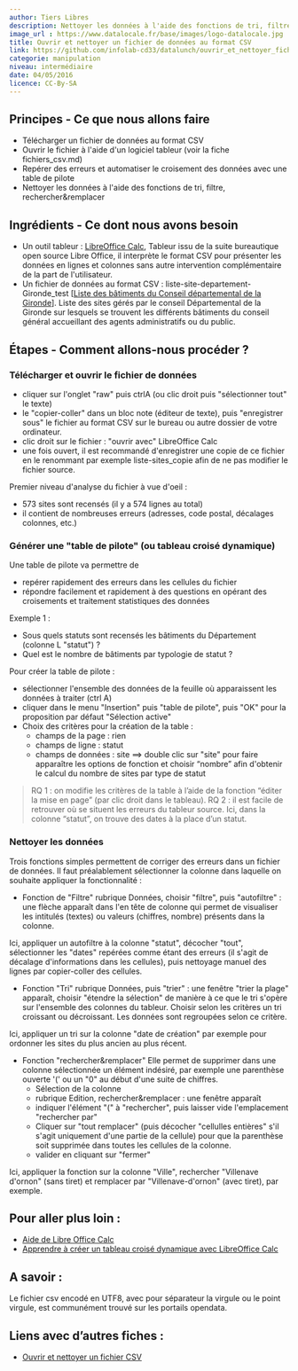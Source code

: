 ```yaml
---
author: Tiers Libres
description: Nettoyer les données à l'aide des fonctions de tri, filtre, rechercher et remplacer dans un outil de tableur numérique.
image_url : https://www.datalocale.fr/base/images/logo-datalocale.jpg
title: Ouvrir et nettoyer un fichier de données au format CSV
link: https://github.com/infolab-cd33/datalunch/ouvrir_et_nettoyer_fichier_csv.md
categorie: manipulation
niveau: intermédiaire
date: 04/05/2016
licence: CC-By-SA
---
```


## Principes - Ce que nous allons faire
- Télécharger un fichier de données au format CSV
- Ouvrir le fichier à l'aide d'un logiciel tableur (voir la fiche fichiers_csv.md)
- Repérer des erreurs et automatiser le croisement des données avec une table de pilote
- Nettoyer les données à l'aide des fonctions de tri, filtre, rechercher&remplacer

## Ingrédients - Ce dont nous avons besoin

- Un outil tableur : [LibreOffice Calc](https://fr.libreoffice.org/download/libreoffice-stable/),
Tableur issu de la suite bureautique open source Libre Office, il interprète le format CSV pour présenter les données en lignes et colonnes sans autre intervention complémentaire de la part de l'utilisateur.
- Un fichier de données au format CSV : liste-site-departement-Gironde_test [[Liste des bâtiments du Conseil départemental de la Gironde](https://github.com/infolab-cd33/datalunch/blob/master/img/nettoyer/liste-sites-departement-Gironde_test.csv)].
Liste des sites gérés par le conseil Départemental de la Gironde sur lesquels se trouvent les différents bâtiments du conseil général accueillant des agents administratifs ou du public.

## Étapes - Comment allons-nous procéder ?

### Télécharger et ouvrir le fichier de données

- cliquer sur l'onglet "raw" puis ctrlA (ou clic droit puis "sélectionner tout" le texte)
- le "copier-coller" dans un bloc note (éditeur de texte), puis "enregistrer sous" le fichier au format CSV sur le bureau ou autre dossier de votre ordinateur.
- clic droit sur le fichier : "ouvrir avec" LibreOffice Calc
- une fois ouvert, il est recommandé d'enregistrer une copie de ce fichier en le renommant par exemple liste-sites_copie afin de ne pas modifier le fichier source.

Premier niveau d'analyse du fichier à vue d'oeil :
- 573 sites sont recensés (il y a 574 lignes au total)
- il contient de nombreuses erreurs (adresses, code postal, décalages colonnes, etc.)

### Générer une "table de pilote" (ou tableau croisé dynamique)

Une table de pilote va permettre de
- repérer rapidement des erreurs dans les cellules du fichier
- répondre facilement et rapidement à des questions en opérant des croisements et traitement statistiques des données

Exemple 1 :
- Sous quels statuts sont recensés les bâtiments du Département (colonne L "statut") ?
- Quel est le nombre de bâtiments par typologie de statut ?

Pour créer la table de pilote :
- sélectionner l'ensemble des données de la feuille où apparaissent les données à traiter (ctrl A)
- cliquer dans le menu "Insertion" puis "table de pilote", puis "OK" pour la proposition par défaut "Sélection active"
- Choix des critères pour la création de la table :
    - champs de la page : rien
    - champs de ligne : statut
    - champs de données : site ==> double clic sur "site" pour faire apparaître les options de fonction et choisir “nombre” afin d'obtenir le calcul du nombre de sites par type de statut

>RQ 1 : on modifie les critères de la table à l’aide de la fonction “éditer la mise en page” (par clic droit dans le tableau).
>RQ 2 : il est facile de retrouver où se situent les erreurs du tableur source. Ici, dans la colonne “statut”, on trouve des dates à la place d’un statut.

### Nettoyer les données
Trois fonctions simples permettent de corriger des erreurs dans un fichier de données. Il faut préalablement sélectionner la colonne dans laquelle on souhaite appliquer la fonctionnalité :

- Fonction de "Filtre"
rubrique Données, choisir "filtre", puis "autofiltre" : une flèche apparaît dans l'en tête de colonne qui permet de visualiser les intitulés (textes) ou valeurs (chiffres, nombre) présents dans la colonne.

Ici, appliquer un autofiltre à la colonne "statut", décocher "tout", sélectionner les "dates" repérées comme étant des erreurs (il s'agit de décalage d'informations dans les cellules), puis nettoyage manuel des lignes par copier-coller des cellules.

- Fonction "Tri"
rubrique Données, puis "trier" : une fenêtre "trier la plage" apparaît, choisir "étendre la sélection" de manière à ce que le tri s'opère sur l'ensemble des colonnes du tableur.
Choisir selon les critères un tri croissant ou décroissant. Les données sont regroupées selon ce critère.

Ici, appliquer un tri sur la colonne "date de création" par exemple pour ordonner les sites du plus ancien au plus récent.    

- Fonction "rechercher&remplacer"
Elle permet de supprimer dans une colonne sélectionnée un élément indésiré, par exemple une parenthèse ouverte '(' ou un "0" au début d'une suite de chiffres.
	- Sélection de la colonne
	- rubrique Edition, rechercher&remplacer : une fenêtre apparaît
	- indiquer l'élément "(" à "rechercher", puis laisser vide l'emplacement "rechercher par"
	- Cliquer sur "tout remplacer" (puis décocher "cellulles entières" s'il s'agit uniquement d'une partie de la cellule) pour que la parenthèse soit supprimée dans toutes les cellules de la colonne.
	- valider en cliquant sur "fermer"

Ici, appliquer la fonction sur la colonne "Ville", rechercher "Villenave d'ornon" (sans tiret) et remplacer par "Villenave-d'ornon" (avec tiret), par exemple.


## Pour aller plus loin :

- [Aide de Libre Office Calc](https://help.libreoffice.org/Calc/Welcome_to_the_Calc_Help/fr)
- [Apprendre à créer un tableau croisé dynamique avec LibreOffice Calc ](http://malick-nseck.developpez.com/tutoriels/apprendre-a-creer-tableau-croise-dynamique-avec-libre-office-calc/)

## A savoir :

Le fichier csv encodé en UTF8, avec pour séparateur la virgule ou le point virgule, est communément trouvé sur les portails opendata.

## Liens avec d’autres fiches :

- [Ouvrir et nettoyer un fichier CSV](./#fiches/ouvrir_et_nettoyer_fichier_csv.md)
